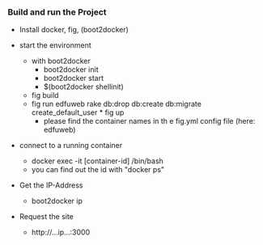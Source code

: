 ### Build and run the Project

* Install docker, fig, (boot2docker)
* start the environment
	* with boot2docker 
		* boot2docker init
		* boot2docker start
		* $(boot2docker shellinit) 
	* fig build
	* fig run edfuweb rake db:drop db:create db:migrate create_default_user	* fig up
	    * please find the container names in th e fig.yml config file (here: edfuweb)
* connect to a running container
    * docker exec -it [container-id] /bin/bash
    * you can find out the id with "docker ps"
* Get the IP-Address
	* boot2docker ip

* Request the site
	* http://...ip...:3000